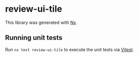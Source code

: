 # review-ui-tile

This library was generated with [Nx](https://nx.dev).

## Running unit tests

Run `nx test review-ui-tile` to execute the unit tests via [Vitest](https://vitest.dev/).
